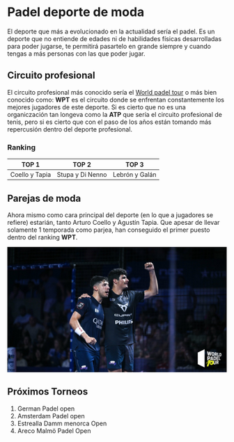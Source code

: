 # Padel deporte de moda

El deporte que más a evolucionado en la actualidad sería el padel. Es un deporte que no entiende de edades ni de habilidades físicas desarrolladas para poder jugarse, te permitirá pasartelo en grande siempre y cuando tengas a más personas con las que poder jugar.


## Circuito profesional

El circuito profesional más conocido sería el [World padel tour](https://worldpadeltour.com/) o más bien conocido como: **WPT** es el circuito donde se enfrentan constantemente los mejores jugadores de este deporte. Si es cierto que no es una organiczación tan longeva como la **ATP** que sería el circuito profesional de tenis, pero si es cierto que con el paso de los años están tomando más repercusión dentro del deporte profesional. 

### Ranking 
| TOP 1 | TOP 2 | TOP 3 |
| ----- | ----- | ----- |
| Coello y Tapia | Stupa y Di Nenno | Lebrón y Galán | 

## Parejas de moda

Ahora mismo como cara principal del deporte (en lo que a jugadores se refiere) estarián, tanto Arturo Coello y Agustín Tapia. Que apesar de llevar solamente 1 temporada como parjea, han conseguido el primer puesto dentro del ranking **WPT**.


![ArturoyTapia](./IMAGENES/ASrturo%20y%20tapia.jpg)


## Próximos Torneos

1. German Padel open
2. Amsterdam Padel open
3. Estrealla Damm menorca Open 
4. Areco Malmö Padel Open 
   